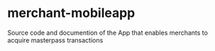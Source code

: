 # merchant-mobileapp
Source code and documention of the App that enables merchants to acquire masterpass transactions
